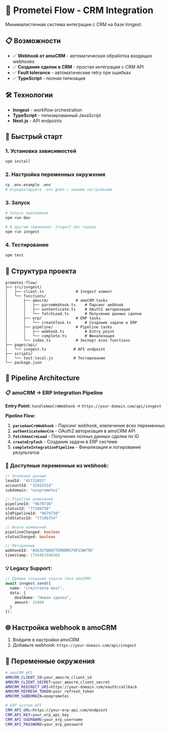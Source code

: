 # 🚀 Prometei Flow - CRM Integration

Минималистичная система интеграции с CRM на базе Inngest.

## 📋 Возможности

- ✅ **Webhook от amoCRM** - автоматическая обработка входящих webhooks
- ✅ **Создание сделок в CRM** - простая интеграция с CRM API
- ✅ **Fault tolerance** - автоматические retry при ошибках
- ✅ **TypeScript** - полная типизация

## 🛠 Технологии

- **Inngest** - workflow orchestration
- **TypeScript** - типизированный JavaScript
- **Next.js** - API endpoints

## 🚀 Быстрый старт

### 1. Установка зависимостей

```bash
npm install
```

### 2. Настройка переменных окружения

```bash
cp .env.example .env
# Отредактируйте .env файл с вашими настройками
```

### 3. Запуск

```bash
# Запуск приложения
npm run dev

# В другом терминале: Inngest dev сервер
npm run inngest
```

### 4. Тестирование

```bash
npm test
```

## 📁 Структура проекта

```
prometei-flow/
├── src/inngest/
│   ├── client.ts              # Inngest клиент
│   └── functions/
│       ├── amocrm/            # amoCRM tasks
│       │   ├── parseWebhook.ts    # Парсинг webhook
│       │   ├── authenticate.ts    # OAuth2 авторизация
│       │   └── fetchLead.ts       # Получение данных сделки
│       ├── erp/               # ERP tasks
│       │   └── createTask.ts      # Создание задачи в ERP
│       ├── pipeline/          # Pipeline tasks
│       │   ├── webhook.ts         # Entry point
│       │   └── complete.ts        # Финализация
│       └── index.ts           # Экспорт всех functions
├── pages/api/
│   └── inngest.ts            # API endpoint
├── scripts/
│   └── test-local.js         # Тестирование
└── package.json
```

## 🔧 Pipeline Architecture

### 📋 **amoCRM → ERP Integration Pipeline**

**Entry Point:** `handleAmoCrmWebhook` → `https://your-domain.com/api/inngest`

**Pipeline Flow:**
1. **`parseAmoCrmWebhook`** - Парсинг webhook, извлечение всех переменных
2. **`authenticateAmoCrm`** - OAuth2 авторизация в amoCRM API
3. **`fetchAmoCrmLead`** - Получение полных данных сделки по ID
4. **`createErpTask`** - Создание задачи в ERP системе
5. **`completeIntegrationPipeline`** - Финализация и логирование результатов

### 🔄 **Доступные переменные из webhook:**

```typescript
// Основные данные
leadId: "45721053"
accountId: "32452514" 
subdomain: "oooprometei"

// Pipeline изменения
pipelineId: "9679730"
statusId: "77186758"
oldPipelineId: "9679730"
oldStatusId: "77186754"

// Флаги изменений
pipelineChanged: boolean
statusChanged: boolean

// Метаданные
webhookId: "01K3V7Q0QYTEM0DMCF9P1SWYTB"
timestamp: 1756481946366
```

### 💡 **Legacy Support:**

```typescript
// Прямое создание задачи (без amoCRM)
await inngest.send({
  name: "crm/create-deal",
  data: {
    dealName: "Новая сделка",
    amount: 15000
  }
});
```

## 🌐 Настройка webhook в amoCRM

1. Войдите в настройки amoCRM
2. Добавьте webhook: `https://your-domain.com/api/inngest`

## 🔐 Переменные окружения

```bash
# amoCRM API
AMOCRM_CLIENT_ID=your_amocrm_client_id
AMOCRM_CLIENT_SECRET=your_amocrm_client_secret
AMOCRM_REDIRECT_URI=https://your-domain.com/oauth/callback
AMOCRM_REFRESH_TOKEN=your_refresh_token
AMOCRM_SUBDOMAIN=oooprometei

# ERP System API
CRM_API_URL=https://your-erp-api.com/endpoint
CRM_API_KEY=your_erp_api_key
CRM_API_USERNAME=your_erp_username
CRM_API_PASSWORD=your_erp_password
```
